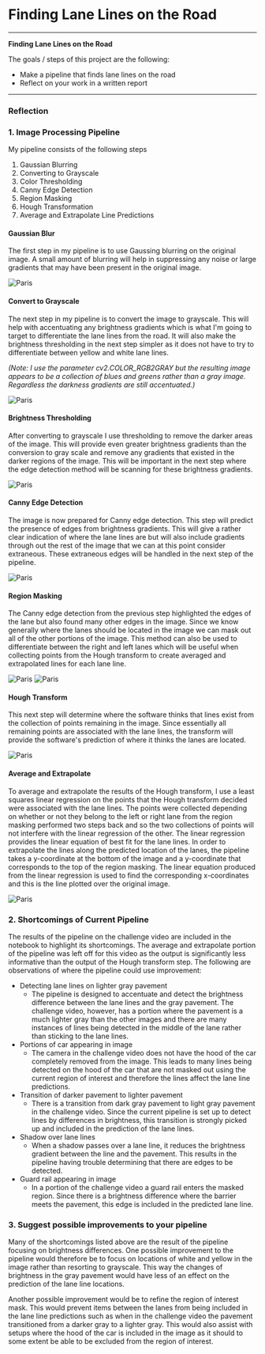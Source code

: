 # **Finding Lane Lines on the Road** 


---

**Finding Lane Lines on the Road**

The goals / steps of this project are the following:
* Make a pipeline that finds lane lines on the road
* Reflect on your work in a written report

---

### Reflection

### 1. Image Processing Pipeline

My pipeline consists of the following steps

1. Gaussian Blurring
2. Converting to Grayscale
3. Color Thresholding
4. Canny Edge Detection
5. Region Masking
6. Hough Transformation
7. Average and Extrapolate Line Predictions

#### Gaussian Blur

The first step in my pipeline is to use Gaussing blurring on the original image. A small amount of blurring will help in suppressing any noise or large gradients that may have been present in the original image.

<img src="./test_images_output/gaussian_blur.png" alt="Paris" class="center">

#### Convert to Grayscale

The next step in my pipeline is to convert the image to grayscale. This will help with accentuating any brightness gradients which is what I'm going to target to differentiate the lane lines from the road. It will also make the brightness thresholding in the next step simpler as it does not have to try to differentiate between yellow and white lane lines.

*(Note: I use the parameter cv2.COLOR_RGB2GRAY but the resulting image appears to be a collection of blues and greens rather than a gray image. Regardless the darkness gradients are still accentuated.)*
        
<img src="./test_images_output/grayscale.png" alt="Paris" class="center">
        
#### Brightness Thresholding

After converting to grayscale I use thresholding to remove the darker areas of the image. This will provide even greater brightness gradients than the conversion to gray scale and remove any gradients that existed in the darker regions of the image. This will be important in the next step where the edge detection method will be scanning for these brightness gradients.
        
<img src="./test_images_output/color_threshold.png" alt="Paris" class="center">
        
#### Canny Edge Detection

The image is now prepared for Canny edge detection. This step will predict the presence of edges from brightness gradients. This will give a rather clear indication of where the lane lines are but will also include gradients through out the rest of the image that we can at this point consider extraneous. These extraneous edges will be handled in the next step of the pipeline.
        
<img src="./test_images_output/canny_edge.png" alt="Paris" class="center"> 
        
#### Region Masking

The Canny edge detection from the previous step highlighted the edges of the lane but also found many other edges in the image. Since we know generally where the lanes should be located in the image we can mask out all of the other portions of the image. This method can also be used to differentiate between the right and left lanes which will be useful when collecting points from the Hough transform to create averaged and extrapolated lines for each lane line.

<img src="./test_images_output/left_lane_region_mask.png" alt="Paris" class="center">
<img src="./test_images_output/right_lane_region_mask.png" alt="Paris" class="center">

#### Hough Transform

This next step will determine where the software thinks that lines exist from the collection of points remaining in the image. Since essentially all remaining points are associated with the lane lines, the transform will provide the software's prediction of where it thinks the lanes are located.
        
<img src="./test_images_output/hough_transform.png" alt="Paris" class="center">
        
#### Average and Extrapolate

To average and extrapolate the results of the Hough transform, I use a least squares linear regression on the points that the Hough transform decided were associated with the lane lines. The points were collected depending on whether or not they belong to the left or right lane from the region masking performed two steps back and so the two collections of points will not interfere with the linear regression of the other. The linear regression provides the linear equation of best fit for the lane lines. In order to extrapolate the lines along the predicted location of the lanes, the pipeline takes a y-coordinate at the bottom of the image and a y-coordinate that corresponds to the top of the region masking. The linear equation produced from the linear regression is used to find the corresponding x-coordinates and this is the line plotted over the original image.

<img src="./test_images_output/average_and_extrapolate.png" alt="Paris" class="center">


### 2. Shortcomings of Current Pipeline

The results of the pipeline on the challenge video are included in the notebook to highlight its shortcomings. The average and extrapolate portion of the pipeline was left off for this video as the output is significantly less informative than the output of the Hough transform step. The following are observations of where the pipeline could use improvement:

- Detecting lane lines on lighter gray pavement
    - The pipeline is designed to accentuate and detect the brightness difference between the lane lines and the gray pavement. The challenge video, however, has a portion where the pavement is a much lighter gray than the other images and there are many instances of lines being detected in the middle of the lane rather than sticking to the lane lines.
- Portions of car appearing in image
     - The camera in the challenge video does not have the hood of the car completely removed from the image. This leads to many lines being detected on the hood of the car that are not masked out using the current region of interest and therefore the lines affect the lane line predictions.
- Transition of darker pavement to lighter pavement
    - There is a transition from dark gray pavement to light gray pavement in the challenge video. Since the current pipeline is set up to detect lines by differences in brightness, this transition is strongly picked up and included in the prediction of the lane lines.
- Shadow over lane lines
    - When a shadow passes over a lane line, it reduces the brightness gradient between the line and the pavement. This results in the pipeline having trouble determining that there are edges to be detected.
- Guard rail appearing in image
    - In a portion of the challenge video a guard rail enters the masked region. Since there is a brightness difference where the barrier meets the pavement, this edge is included in the predicted lane line.

### 3. Suggest possible improvements to your pipeline

Many of the shortcomings listed above are the result of the pipeline focusing on brightness differences. One possible improvement to the pipeline would therefore be to focus on locations of white and yellow in the image rather than resorting to grayscale. This way the changes of brightness in the gray pavement would have less of an effect on the prediction of the lane line locations.

Another possible improvement would be to refine the region of interest mask. This would prevent items between the lanes from being included in the lane line predictions such as when in the challenge video the pavement transitioned from a darker gray to a lighter gray. This would also assist with setups where the hood of the car is included in the image as it should to some extent be able to be excluded from the region of interest.